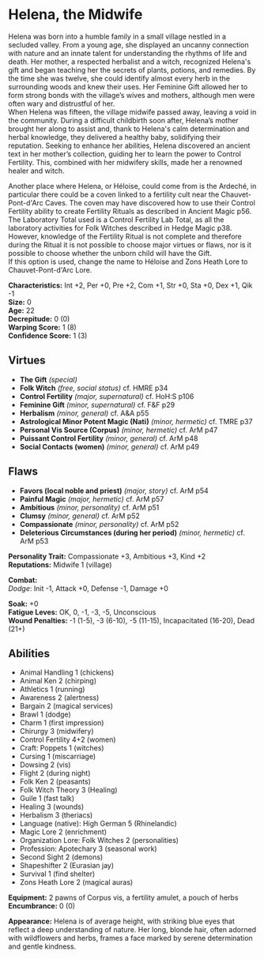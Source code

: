 # Helena, the Midwife
Helena was born into a humble family in a small village nestled in a secluded valley. From a young age, she displayed an uncanny connection with nature and an innate talent for understanding the rhythms of life and death. Her mother, a respected herbalist and a witch, recognized Helena's gift and began teaching her the secrets of plants, potions, and remedies. By the time she was twelve, she could identify almost every herb in the surrounding woods and knew their uses. Her Feminine Gift allowed her to form strong bonds with the village’s wives and mothers, although men were often wary and distrustful of her.  
When Helena was fifteen, the village midwife passed away, leaving a void in the community. During a difficult childbirth soon after, Helena’s mother brought her along to assist and, thank to Helena's calm determination and herbal knowledge, they delivered a healthy baby, solidifying their reputation. Seeking to enhance her abilities, Helena discovered an ancient text in her mother’s collection, guiding her to learn the power to Control Fertility. This, combined with her midwifery skills, made her a renowned healer and witch.

Another place where Helena, or Héloise, could come from is the Ardeché, in particular there could be a coven linked to a fertility cult near the Chauvet-Pont-d'Arc Caves. The coven may have discovered how to use their Control Fertility ability to create Fertility Rituals as described in Ancient Magic p56. The Laboratory Total used is a Control Fertility Lab Total, as all the laboratory activities for Folk Witches described in Hedge Magic p38. However, knowledge of the Fertility Ritual is not complete and therefore during the Ritual it is not possible to choose major virtues or flaws, nor is it possible to choose whether the unborn child will have the Gift.  
If this option is used, change the name to Héloise and Zons Heath Lore to Chauvet-Pont-d'Arc Lore.

**Characteristics:** Int +2, Per +0, Pre +2, Com +1, Str +0, Sta +0, Dex +1, Qik -1  
**Size:** 0  
**Age:** 22  
**Decrepitude:** 0 (0)  
**Warping Score:** 1 (8)  
**Confidence Score:** 1 (3)  
## Virtues  
- **The Gift** _(special)_  
- **Folk Witch** _(free, social status)_ cf. HMRE p34
- **Control Fertility** _(major, supernatural)_ cf. HoH:S p106
- **Feminine Gift** _(minor, supernatural)_ cf. F&F p29
- **Herbalism** _(minor, general)_ cf. A&A p55
- **Astrological Minor Potent Magic (Nati)** _(minor, hermetic)_ cf. TMRE p37
- **Personal Vis Source (Corpus)** _(minor, hermetic)_ cf. ArM p47
- **Puissant Control Fertility** _(minor, general)_ cf. ArM p48  
- **Social Contacts (women)** _(minor, general)_ cf. ArM p49
## Flaws  
- **Favors (local noble and priest)** _(major, story)_ cf. ArM p54
- **Painful Magic** _(major, hermetic)_ cf. ArM p57
- **Ambitious** _(minor, personality)_ cf. ArM p51
- **Clumsy** _(minor, general)_ cf. ArM p52
- **Compassionate** _(minor, personality)_ cf. ArM p52
- **Deleterious Circumstances (during her period)** _(minor, hermetic)_ cf. ArM p53  
  
**Personality Trait:** Compassionate +3, Ambitious +3, Kind +2  
**Reputations:** Midwife 1 (village)  
  
**Combat:**  
*Dodge*: Init -1, Attack +0, Defense -1, Damage +0  
  
**Soak:** +0  
**Fatigue Leves:** OK, 0, -1, -3, -5, Unconscious  
**Wound Penalties:** -1 (1-5), -3 (6-10), -5 (11-15), Incapacitated (16-20), Dead (21+)  
## Abilities  
+ Animal Handling 1 (chickens)  
+ Animal Ken 2 (chirping)  
+ Athletics 1 (running)  
+ Awareness 2 (alertness)  
+ Bargain 2 (magical services)  
+ Brawl 1 (dodge)  
+ Charm 1 (first impression)  
+ Chirurgy 3 (midwifery)  
+ Control Fertility 4+2 (women)  
+ Craft: Poppets 1 (witches)  
+ Cursing 1 (miscarriage)  
+ Dowsing 2 (vis)  
+ Flight 2 (during night)  
+ Folk Ken 2 (peasants)  
+ Folk Witch Theory 3 (Healing)  
+ Guile 1 (fast talk)  
+ Healing 3 (wounds)  
+ Herbalism 3 (theriacs)  
+ Language (native): High German 5 (Rhinelandic)  
+ Magic Lore 2 (enrichment)
+ Organization Lore: Folk Witches 2 (personalities)
+ Profession: Apotechary 3 (seasonal work)  
+ Second Sight 2 (demons)  
+ Shapeshifter 2 (Eurasian jay)  
+ Survival 1 (find shelter)  
+ Zons Heath Lore 2 (magical auras)  
  
**Equipment:** 2 pawns of Corpus vis, a fertility amulet, a pouch of herbs  
**Encumbrance:** 0 (0)  
  
**Appearance:** Helena is of average height, with striking blue eyes that reflect a deep understanding of nature. Her long, blonde hair, often adorned with wildflowers and herbs, frames a face marked by serene determination and gentle kindness.  